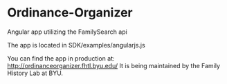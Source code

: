 # Ordinance-Organizer
Angular app utilizing the FamilySearch api

The app is located in SDK/examples/angularjs.js

You can find the app in production at:
http://ordinanceorganizer.fhtl.byu.edu/
It is being maintained by the Family
History Lab at BYU.
